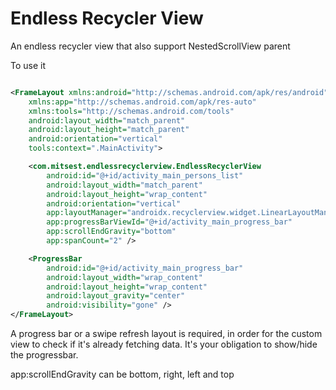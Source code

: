 # Endless Recycler View

An endless recycler view that also support NestedScrollView parent

To use it

```xml

<FrameLayout xmlns:android="http://schemas.android.com/apk/res/android"
    xmlns:app="http://schemas.android.com/apk/res-auto"
    xmlns:tools="http://schemas.android.com/tools"
    android:layout_width="match_parent"
    android:layout_height="match_parent"
    android:orientation="vertical"
    tools:context=".MainActivity">

    <com.mitsest.endlessrecyclerview.EndlessRecyclerView
        android:id="@+id/activity_main_persons_list"
        android:layout_width="match_parent"
        android:layout_height="wrap_content"
        android:orientation="vertical"
        app:layoutManager="androidx.recyclerview.widget.LinearLayoutManager"
        app:progressBarViewId="@+id/activity_main_progress_bar"
        app:scrollEndGravity="bottom"
        app:spanCount="2" />

    <ProgressBar
        android:id="@+id/activity_main_progress_bar"
        android:layout_width="wrap_content"
        android:layout_height="wrap_content"
        android:layout_gravity="center"
        android:visibility="gone" />
</FrameLayout>

```

A progress bar or a swipe refresh layout is required, in  order for the custom view to check if it's already fetching data. It's your obligation to show/hide the progressbar.

app:scrollEndGravity can be bottom, right, left and top
